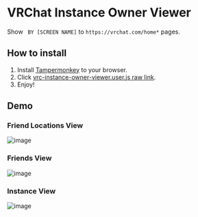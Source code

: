# VRChat Instance Owner Viewer
Show ` BY [SCREEN NAME]` to `https://vrchat.com/home*` pages.

## How to install

1. Install [Tampermonkey](https://www.tampermonkey.net/) to your browser.
1. Click [vrc-instance-owner-viewer.user.js raw link](	https://github.com/Yanorei32/VRCInstanceOwnerViewer/raw/master/vrc-instance-owner-viewer.user.js).
1. Enjoy!


## Demo

### Friend Locations View
![image](https://user-images.githubusercontent.com/11992915/77686126-5c251b00-6f94-11ea-9afc-be2850471b5d.png)

### Friends View
![image](https://user-images.githubusercontent.com/11992915/77686296-9e4e5c80-6f94-11ea-97d6-0c50f8dfd61d.png)

### Instance View
![image](https://user-images.githubusercontent.com/11992915/77686508-f9804f00-6f94-11ea-9f0f-4f646f807ca3.png)
